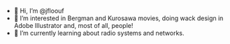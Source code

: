 - 👋 Hi, I’m @jfloouf
- 👀 I’m interested in Bergman and Kurosawa movies, doing wack design in Adobe Illustrator and, most of all, people!
- 🌱 I’m currently learning about radio systems and networks.

<!---
jfloouf/jfloouf is a ✨ special ✨ repository because its `README.md` (this file) appears on your GitHub profile.
You can click the Preview link to take a look at your changes.
--->
